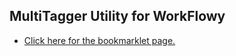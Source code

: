 ## MultiTagger Utility for WorkFlowy
- [Click here for the bookmarklet page.](https://rawbytz.github.io/multi-tagger)